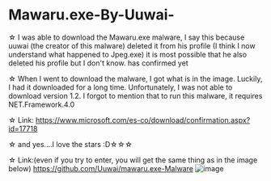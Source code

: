 # Mawaru.exe-By-Uuwai-
☆ I was able to download the Mawaru.exe malware, I say this because uuwai (the creator of this malware) deleted it from his profile (I think I now understand what happened to Jpeg.exe) it is most possible that he also deleted his profile but I don't know. has confirmed yet

☆ When I went to download the malware, I got what is in the image. Luckily, I had it downloaded for a long time. Unfortunately, I was not able to download version 1.2. I forgot to mention that to run this malware, it requires NET.Framework.4.0

☆ Link: https://www.microsoft.com/es-co/download/confirmation.aspx?id=17718

☆ and yes....I love the stars :D☆☆☆

☆ Link:(even if you try to enter, you will get the same thing as in the image below) https://github.com/Uuwai/mawaru.exe-Malware
![image](https://github.com/Suwie0011/Mawaru.exe-By-Uuwai-/assets/131428030/e63534fb-d3ea-468a-b79b-055df6c80380)
